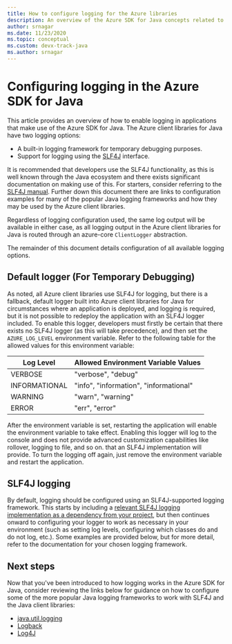 ```yaml
---
title: How to configure logging for the Azure libraries
description: An overview of the Azure SDK for Java concepts related to logging
author: srnagar
ms.date: 11/23/2020
ms.topic: conceptual
ms.custom: devx-track-java
ms.author: srnagar
---
```


# Configuring logging in the Azure SDK for Java

This article provides an overview of how to enable logging in applications that make use of the Azure SDK for Java. The Azure client libraries for Java have two logging options:

* A built-in logging framework for temporary debugging purposes.
* Support for logging using the [SLF4J](https://www.slf4j.org/) interface.

It is recommended that developers use the SLF4J functionality, as this is well known through the Java ecosystem and there exists significant documentation on making use of this. For starters, consider referring to the [SLF4J manual](https://www.slf4j.org/manual.html). Further down this document there are links to configuration examples for many of the popular Java logging frameworks and how they may be used by the Azure client libraries.

Regardless of logging configuration used, the same log output will be available in either case, as all logging output in the Azure client libraries for Java is routed through an azure-core `ClientLogger` abstraction.

The remainder of this document details configuration of all available logging options.

## Default logger (For Temporary Debugging)

As noted, all Azure client libraries use SLF4J for logging, but there is a fallback, default logger built into Azure client libraries for Java for circumstances where an application is deployed, and logging is required, but it is not possible to redeploy the application with an SLF4J logger included. To enable this logger, developers must firstly be certain that there exists no SLF4J logger (as this will take precedence), and then set the `AZURE_LOG_LEVEL` environment variable. Refer to the following table for the allowed values for this environment variable:

| Log Level              | Allowed Environment Variable Values     |
|------------------------|-----------------------------------------|
| VERBOSE                | "verbose", "debug"                      |
| INFORMATIONAL          | "info", "information", "informational"  |
| WARNING                | "warn", "warning"                       |
| ERROR                  | "err", "error"                          |

After the environment variable is set, restarting the application will enable the environment variable to take effect. Enabling this logger will log to the console and does not provide advanced customization capabilities like rollover, logging to file, and so on. that an SLF4J implementation will provide. To turn the logging off again, just remove the environment variable and restart the application.

## SLF4J logging

By default, logging should be configured using an SLF4J-supported logging framework. This starts by including a [relevant SLF4J logging implementation as a dependency from your project](http://www.slf4j.org/manual.html#projectDep), but then continues onward to configuring your logger to work as necessary in your environment (such as setting log levels, configuring which classes do and do not log, etc.). Some examples are provided below, but for more detail, refer to the documentation for your chosen logging framework.

## Next steps

Now that you've been introduced to how logging works in the Azure SDK for Java, consider reviewing the links below for guidance on how to configure some of the more popular Java logging frameworks to work with SLF4J and the Java client libraries:

* [java.util.logging](java-sdk-logging-jul.md)
* [Logback](java-sdk-logging-logback.md)
* [Log4J](java-sdk-logging-log4j.md)

